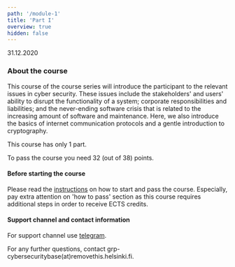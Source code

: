```yaml
---
path: '/module-1'
title: 'Part I'
overview: true
hidden: false
---
```

<deadline>31.12.2020</deadline>

### About the course

This course of the course series will introduce the participant to the relevant
issues in cyber security. These issues include the stakeholders' and users'
ability to disrupt the functionality of a system; corporate responsibilities
and liabilities; and the never-ending software crisis that is related to the
increasing amount of software and maintenance. Here, we also introduce the
basics of internet communication protocols and a gentle introduction to cryptography.

This course has only 1 part.

To pass the course you need 32 (out of 38) points.

#### Before starting the course

Please read the [instructions](/pass) on how to start and pass the course.
Especially, pay extra attention on 'how to pass' section as this course
requires additional steps in order to receive ECTS credits.


#### Support channel and contact information

For support channel use [telegram](https://t.me/cybersecuritybase).

For any further questions, contact grp-cybersecuritybase(at)removethis.helsinki.fi.


<please-login></please-login>



<pages-in-this-section></pages-in-this-section>


<exercises-in-this-section></exercises-in-this-section>
